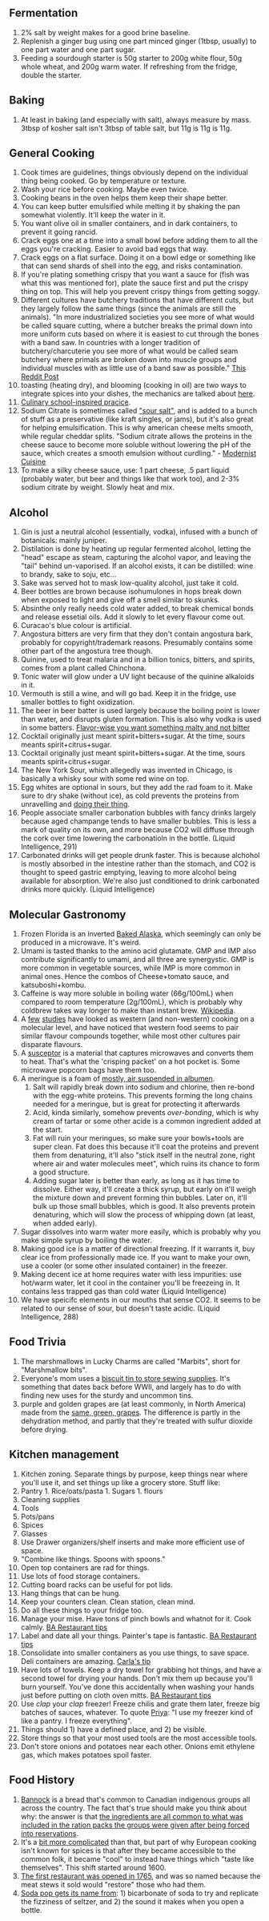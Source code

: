 ## Fermentation
1. 2% salt by weight makes for a good brine baseline.
1. Replenish a ginger bug using one part minced ginger (1tbsp, usually) to one part water and one part sugar.
1. Feeding a sourdough starter is 50g starter to 200g white flour, 50g whole wheat, and 200g warm water. If refreshing from the fridge, double the starter.

## Baking
1. At least in baking (and especially with salt), always measure by mass. 3tbsp of kosher salt isn't 3tbsp of table salt, but 11g is 11g is 11g.

## General Cooking
1. Cook times are guidelines, things obviously depend on the individual thing being cooked. Go by temperature or texture.
1. Wash your rice before cooking. Maybe even twice.
1. Cooking beans in the oven helps them keep their shape better.
1. You can keep butter emulsified while melting it by shaking the pan somewhat violently. It'll keep the water in it.
1. You want olive oil in smaller containers, and in dark containers, to prevent it going rancid.
1. Crack eggs one at a time into a small bowl before adding them to all the eggs you're cracking. Easier to avoid bad eggs that way.
1. Crack eggs on a flat surface. Doing it on a bowl edge or something like that can send shards of shell into the egg, and risks contamination.
1. If you're plating something crispy that you want a sauce for (fish was what this was mentioned for), plate the sauce first and put the crispy thing on top. This will help you prevent crispy things from getting soggy.
1. Different cultures have butchery traditions that have different cuts, but they largely follow the same things (since the animals are still the animals). "In more industrialized societies you see more of what would be called square cutting, where a butcher breaks the primal down into more uniform cuts based on where it is easiest to cut through the bones with a band saw. In countries with a longer tradition of butchery/charcuterie you see more of what would be called seam butchery where primals are broken down into muscle groups and individual muscles with as little use of a band saw as possible." [This Reddit Post](https://www.reddit.com/r/AskCulinary/comments/fqo8gu/are_there_different_cuts_of_meat_in_different/flrcm3d/)
1. toasting (heating dry), and blooming (cooking in oil) are two ways to integrate spices into your dishes, the mechanics are talked about [here](https://www.reddit.com/r/AskCulinary/comments/fpl8h7/toasting_spices_to_improve_flavor_is_a_common/).
1. [Culinary school-inspired pracice](https://www.reddit.com/r/AskCulinary/comments/ftcuyv/suggestions_for_culinary_school_type_exercises/fm6l9ce/).
1. Sodium Citrate is sometimes called ["sour salt"](https://www.youtube.com/watch?v=PTbdvND_YLQ), and is added to a bunch of stuff as a preservative (like kraft singles, or jams), but it's also great for helping emulsification. This is why american cheese melts smooth, while regular cheddar splits. "Sodium citrate allows the proteins in the cheese sauce to become more soluble without lowering the pH of the sauce, which creates a smooth emulsion without curdling." - [Modernist Cuisine](https://modernistcuisine.com/recipes/silky-smooth-macaroni-and-cheese/)
1. To make a silky cheese sauce, use: 1 part cheese, .5 part liquid (probably water, but beer and things like that work too), and 2-3% sodium citrate by weight. Slowly heat and mix.

## Alcohol
1. Gin is just a neutral alcohol (essentially, vodka), infused with a bunch of botanicals: mainly juniper.
1. Distilation is done by heating up regular fermented alcohol, letting the "head" escape as steam, capturing the alcohol vapor, and leaving the "tail" behind un-vaporised. If an alcohol exists, it can be distilled: wine to brandy, sake to soju, etc...
1. Sake was served hot to mask low-quality alcohol, just take it cold.
1. Beer bottles are brown because isohumulones in hops break down when exposed to light and give off a smell similar to skunks.
1. Absinthe only really needs cold water added, to break chemical bonds and release essetial oils. Add it slowly to let every flavour come out.
1. Curacao's blue colour is artificial.
1. Angostura bitters are very firm that they don't contain angostura bark, probably for copyright/trademark reasons. Presumably contains some other part of the angostura tree though.
1. Quinine, used to treat malaria and in a billion tonics, bitters, and spirits, comes from a plant called Chinchona.
1. Tonic water will glow under a UV light because of the quinine alkaloids in it.
1. Vermouth is still a wine, and will go bad. Keep it in the fridge, use smaller bottles to fight oxidization.
1. The beer in beer batter is used largely because the boiling point is lower than water, and disrupts gluten formation. This is also why vodka is used in some batters. [Flavor-wise you want something malty and not bitter](https://cooking.stackexchange.com/a/103312)
1. Cocktail originally just meant spirit+bitters+sugar. At the time, sours meants spirit+citrus+sugar.
1. Cocktail originally just meant spirit+bitters+sugar. At the time, sours meants spirit+citrus+sugar.
1. The New York Sour, which allegedly was invented in Chicago, is basically a whisky sour with some red wine on top.
1. Egg whites are optional in sours, but they add the rad foam to it. Make sure to dry shake (without ice), as cold prevents the proteins from unravelling and [doing their thing](https://drinks.seriouseats.com/2011/08/cocktail-101-how-to-use-eggs-in-cocktails-what-do-egg-whites-do-in-drinks.html).
1. People associate smaller carbonation bubbles with fancy drinks largely because aged champange tends to have smaller bubbles. This is less a mark of quality on its own, and more because CO2 will diffuse through the cork over time lowering the carbonatioln in the bottle. (Liquid Intelligence, 291)
1. Carbonated drinks will get people drunk faster. This is because alchohol is mostly absorbed in the intestine rather than the stomach, and CO2 is thought to speed gastric emptying, leaving to more alcohol being available for absorption. We're also just conditioned to drink carbonated drinks more quickly. (Liquid Intelligence)

## Molecular Gastronomy
1. Frozen Florida is an inverted [Baked Alaska](https://en.wikipedia.org/wiki/Baked_Alaska), which seemingly can only be produced in a microwave. It's weird.
1. Umami is tasted thanks to the amino acid glutamate. GMP and IMP also contribute significantly to umami, and all three are synergystic. GMP is more common in vegetable sources, while IMP is more common in animal ones. Hence the combos of Cheese+tomato sauce, and katsuboshi+kombu.
1. Caffeine is way more soluble in boiling water (66g/100mL) when compared to room temperature (2g/100mL), which is probably why coldbrew takes way longer to make than instant brew. [Wikipedia](https://en.wikipedia.org/wiki/Caffeine#Chemistry).
1. A [few](https://www.nature.com/articles/srep00196) [studies](https://arxiv.org/ftp/arxiv/papers/1502/1502.03815.pdf) have looked as western (and non-western) cooking on a molecular level, and have noticed that western food seems to pair similar flavour compounds together, while most other cultures pair disparate flavours.
1. A [susceptor](https://en.wikipedia.org/wiki/Susceptor) is a material that captures microwaves and converts them to heat. That's what the 'crisping packet' on a hot pocket is. Some microwave popcorn bags have them too.
1. A meringue is a foam of [mostly, air suspended in albumen](https://devilsfoodkitchen.com/2016/07/16/food-science-meringue/).
    1. Salt will rapidly break down into sodium and chlorine, then re-bond with the egg-white proteins. This prevents forming the long chains needed for a meringue, but is great for protecting it afterwards
    1. Acid, kinda similarly, somehow prevents *over-bonding*, which is why cream of tartar or some other acide is a common ingredient added at the start.
    1. Fat will ruin your meringues, so make sure your bowls+tools are super clean. Fat does this because it'll coat the proteins and prevent them from denaturing, it'll also "stick itself in the neutral zone, right where air and water molecules meet", which ruins its chance to form a good structure.
    1. Adding sugar later is better than early, as long as it has time to dissolve. Either way, it'll create a thick syrup, but early on it'll weigh the mixture down and prevent forming thin bubbles. Later on, it'll bulk up those small bubbles, which is good. It also prevents protein denaturing, which will slow the process of whipping down (at least, when added early).
1. Sugar dissolves into warm water more easily, which is probably why you make simple syrup by boiling the water.
1. Making good ice is a matter of directional freezing. If it warrants it, buy clear ice from professionally made ice. If you want to make your own, use a cooler (or some other insulated container) in the freezer.
1. Making decent ice at home requires water with less impurities: use hot/warm water, let it cool in the container you'll be freezeing in. It contains less trapped gas than cold water (Liquid Intelligence)
1. We have speicifc elements in our mouths that sense CO2. It seems to be related to our sense of sour, but doesn't taste acidic. (Liquid Intelligence, 288)

## Food Trivia
1. The marshmallows in Lucky Charms are called "Marbits", short for "Marshmallow bits".
1. Everyone's mom uses a [biscuit tin to store sewing supplies](https://www.vice.com/en_uk/article/qv3jax/seriously-why-does-everyones-mum-use-that-same-cookie-tin-for-sewing-stuff). It's something that dates back before WWII, and largely has to do with finding new uses for the sturdy and uncommon tins.
1. purple and golden grapes are (at least commonly, in North America) made from the [same, green, grapes](https://www.thedailymeal.com/eat/shocker-golden-raisins-are-made-same-grape-variety-purple-ones). The difference is partly in the dehydration method, and partly that they're treated with sulfur dioxide before drying.

## Kitchen management
1. Kitchen zoning. Separate things by purpose, keep things near where you'll use it, and set things up like a grocery store. Stuff like:
  1. Pantry
    1. Rice/oats/pasta
    1. Sugars
    1. flours
  1. Cleaning supplies
  1. Tools
  1. Pots/pans
  1. Spices
  1. Glasses
1. Use Drawer organizers/shelf inserts and make more efficient use of space.
1. "Combine like things. Spoons with spoons."
1. Open top containers are rad for things.
1. Use lots of food storage containers.
1. Cutting board racks can be useful for pot lids.
1. Hang things that can be hung.
1. Keep your counters clean. Clean station, clean mind.
1. Do all these things to your fridge too.
1. Manage your mise. Have tons of pinch bowls and whatnot for it. Cook calmly. [BA Restaurant tips](https://www.youtube.com/watch?v=A8g-bt9GbRk)
1. Label and date all your things. Painter's tape is fantastic. [BA Restaurant tips](https://www.youtube.com/watch?v=A8g-bt9GbRk)
1. Consolidate into smaller containers as you use things, to save space. Deli containers are amazing. [Carla's tip](https://youtu.be/A8g-bt9GbRk?t=119)
1. Have lots of towels. Keep a dry towel for grabbing hot things, and have a second towel for drying your hands. Don't mix them up because you'll burn yourself. You've done this accidentally when washing your hands just before putting on cloth oven mitts. [BA Restaurant tips](https://www.youtube.com/watch?v=A8g-bt9GbRk)
1. Use *clap* your *clap* freezer! Freeze chilis and grate them later, freeze big batches of sauces, whatever. To quote [Priya](https://youtu.be/A8g-bt9GbRk?t=527): "I use my freezer kind of like a pantry. I freeze everything".
1. Things should 1) have a defined place, and 2) be visible.
1. Store things so that your most used tools are the most accessible tools.
1. Don't store onions and potatoes near each other. Onions emit ethylene gas, which makes potatoes spoil faster.

## Food History
1. [Bannock](https://en.wikipedia.org/wiki/Bannock_(food)) is a bread that's common to Canadian indigenous groups all across the country. The fact that's true should make you think about why: the answer is that [the ingredients are all common to what was included in the ration packs the groups were given after being forced into reservations](https://youtu.be/4EXVrzOACv4?t=245).
1. It's a [bit more complicated](https://www.npr.org/sections/thesalt/2015/03/26/394339284/how-snobbery-helped-take-the-spice-out-of-european-cooking) than that, but part of why European cooking isn't known for spices is that after they became accessible to the common folk, it became "cool" to instead have things which "taste like themselves". This shift started around 1600.
1. [The first restaurant was opened in 1765](https://www.merriam-webster.com/words-at-play/the-history-of-restaurant), and was so named because the meat stews it sold would "restore" those who had them.
1. [Soda pop gets its name from](https://kitchensavvy.com/how-soda-pop-got-its-name): 1) bicarbonate of soda to try and replicate the fizziness of seltzer, and 2) the sound it makes when you open a bottle. 
